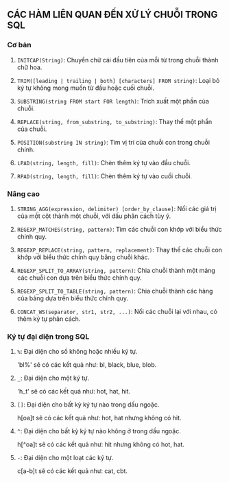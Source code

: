 ## CÁC HÀM LIÊN QUAN ĐẾN XỬ LÝ CHUỖI TRONG SQL
### Cơ bản
1. ```INITCAP(String)```: Chuyển chữ cái đầu tiên của mỗi từ trong chuỗi thành chữ hoa.

2. ```TRIM([leading | trailing | both] [characters] FROM string)```: Loại bỏ ký tự không mong muốn từ đầu hoặc cuối chuỗi.

3. ```SUBSTRING(string FROM start FOR length)```: Trích xuất một phần của chuỗi.

4. ```REPLACE(string, from_substring, to_substring)```: Thay thế một phần của chuỗi.

5. ```POSITION(substring IN string)```: Tìm vị trí của chuỗi con trong chuỗi chính.

6. ```LPAD(string, length, fill)```: Chèn thêm ký tự vào đầu chuỗi.

7. ```RPAD(string, length, fill)```: Chèn thêm ký tự vào cuối chuỗi.

### Nâng cao
1. ```STRING_AGG(expression, delimiter) [order_by_clause]```: Nối các giá trị của một cột thành một chuỗi, với dấu phân cách tùy ý.

2. ```REGEXP_MATCHES(string, pattern)```: Tìm các chuỗi con khớp với biểu thức chính quy.

3. ```REGEXP_REPLACE(string, pattern, replacement)```: Thay thế các chuỗi con khớp với biểu thức chính quy bằng chuỗi khác.

4. ```REGEXP_SPLIT_TO_ARRAY(string, pattern)```: Chia chuỗi thành một mảng các chuỗi con dựa trên biểu thức chính quy.

5. ```REGEXP_SPLIT_TO_TABLE(string, pattern)```: Chia chuỗi thành các hàng của bảng dựa trên biểu thức chính quy.

6. ```CONCAT_WS(separator, str1, str2, ...)```: Nối các chuỗi lại với nhau, có thêm ký tự phân cách.

### Ký tự đại diện trong SQL
1. ```%```: Đại diện cho số không hoặc nhiều ký tự.

    'bl%' sẽ có các kết quả như: bl, black, blue, blob.

2. ```_```: Đại diện cho một ký tự.

    'h_t' sẽ có các kết quả như: hot, hat, hit.

3. ```[]```: Đại diện cho bất kỳ ký tự nào trong dấu ngoặc.

    h[oa]t sẽ có các kết quả như: hot, hat nhưng không có hit.

4. ```^```: Đại diện cho bất kỳ ký tự nào không ở trong dấu ngoặc.

    h[^oa]t sẽ có các kết quả như: hit nhưng không có hot, hat.

5. ```-```: Đại diện cho một loạt các ký tự.

    c[a-b]t sẽ có các kết quả như: cat, cbt.
